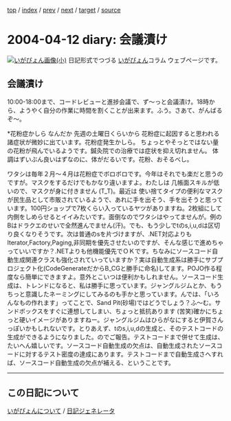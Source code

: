 [top](https://igapyon.github.io/diary/) 
 / [index](https://igapyon.github.io/diary/2004/index.html) 
 / [prev](https://igapyon.github.io/diary/2004/ig040409.html) 
 / [next](https://igapyon.github.io/diary/2004/ig040413.html) 
 / [target](https://igapyon.github.io/diary/2004/ig040412.html) 
 / [source](https://github.com/igapyon/diary/blob/gh-pages/2004/ig040412.html.src.md) 

2004-04-12 diary: 会議漬け
=====================================================================================================
[![いがぴょん画像(小)](https://igapyon.github.io/diary/images/iga200306s.jpg "いがぴょん")](https://igapyon.github.io/diary/memo/memoigapyon.html) 日記形式でつづる [いがぴょん](https://igapyon.github.io/diary/memo/memoigapyon.html)コラム ウェブページです。

## 会議漬け

10:00-18:00まで、コードレビューと進捗会議で、ず～っと会議漬け。18時から、ようやく自分の作業に時間を割くことが出来ます。ふう。さあて、がんばるぞ～。

*花粉症かしら
なんだか 先週の土曜日くらいから 花粉症に起因すると思われる諸症状が微妙に出ています。花粉症発生かしら。
ちょっとやそっとではない量の花粉が飛んでいるようです。鍼灸院での治療では症状を抑え切れません。
体調はずいぶん良いはずなのに、体がだるいです。花粉、おそるべし。

ワタシは毎年２月～４月は花粉症でボロボロです。今年はそれでも楽だと思うのですが。マスクをするだけでもかなり違いますよ。わたしは 几帳面スキルが低いので、マスクが身に付きません (T_T)。最近は 使い捨てタイプの便利なマスクが民生品として市販されているようで、あれに手を出そう、手を出そうと思っています。100円ショップで7枚くらい入っているヤツがありますね。2枚組にして内側をしめらせるとイイみたいです。面倒なのでワタシはやってませんが。例のBはドラクエのせいで全然進んでません(汗)。でも、もう少しでtのs,i,u,dは区切り良くなりそうです。次は普通のsを片づけますが、.NET対応よりもIterator,Factory,Paging,非同期を優先させたいのですが、そんな感じで進めちゃっていいですか？.NETよりも他機能優先でＯＫです。ちなみにソースコード自動生成関連クラスも強化されていっていますか？実は自動生成系は勝手にサブプロジェクト化(CodeGenerateだからB_CGと勝手に命名)してます。POJO作る程度なら簡単にできますよ。意外とこいつは便利かもしれません。ソースコード生成は、トレンドになると、私は勝手に思っています。ジャングルジムとか、もうちっと意識したネーミングにしてみるのも手かと思っています。んでは、「いろんなもの作れます」ってことで、Sand Pit(砂場)ではどうでしょう？ふ～む。サンドボックスをすぐに連想してしまい、ちょっと抵抗あります (苦笑)確かにちょっと硬いイメージがありますねー。ジャングルジムはひらがなにすると伊賀さんっぽいかもしれないです。とりあえず、tのs,i,u,dの生成と、そのテストコードの生成ができるようになりました。のでご報告。テストコードまで併せて生成は、たいへん嬉しいです。ソースコード自動生成の欠点は、自動生成されたソースコードに対するテスト密度の達成にあります。テストコードまで自動生成さへすれば、ソースコード自動生成の欠点が補える、ということです。

----------------------------------------------------------------------------------------------------

## この日記について
[いがぴょんについて](https://igapyon.github.io/diary/memo/memoigapyon.html) / [日記ジェネレータ](https://github.com/igapyon/igapyonv3)
